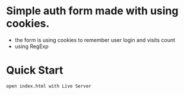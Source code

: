 # Simple auth form made with using cookies. 

 - the form is using cookies to remember user login and visits count
 - using RegExp  

# Quick Start

```
open index.html with Live Server

```
